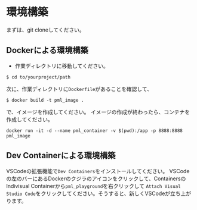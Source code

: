 # 環境構築
まずは、git cloneしてください。
## Dockerによる環境構築
- 作業ディレクトリに移動してください。
```
$ cd to/yourproject/path
```
次に、作業ディレクトリに`Dockerfile`があることを確認して、
```
$ docker build -t pml_image .
```
で、イメージを作成してください。
イメージの作成が終わったら、コンテナを作成してください。
```
docker run -it -d --name pml_container -v $(pwd):/app -p 8888:8888 pml_image
```
## Dev Containerによる環境構築
VSCodeの拡張機能で`Dev Containers`をインストールしてください。
VSCodeの左のバーにあるDockerのクジラのアイコンをクリックして、ContainersのIndivisual Containerから`pml_playground`を右クリックして
`Attach Visual Studio Code`をクリックしてください。そうすると、新しくVSCodeが立ち上がります。